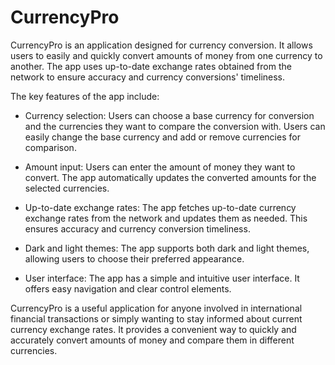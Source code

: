 # CurrencyPro

CurrencyPro is an application designed for currency conversion. It allows users to easily and quickly convert amounts of money from one currency to another. The app uses up-to-date exchange rates obtained from the network to ensure accuracy and currency conversions' timeliness.

The key features of the app include:

- Currency selection: Users can choose a base currency for conversion and the currencies they want to compare the conversion with. Users can easily change the base currency and add or remove currencies for comparison.

- Amount input: Users can enter the amount of money they want to convert. The app automatically updates the converted amounts for the selected currencies.

- Up-to-date exchange rates: The app fetches up-to-date currency exchange rates from the network and updates them as needed. This ensures accuracy and currency conversion timeliness.

- Dark and light themes: The app supports both dark and light themes, allowing users to choose their preferred appearance.

- User interface: The app has a simple and intuitive user interface. It offers easy navigation and clear control elements.

CurrencyPro is a useful application for anyone involved in international financial transactions or simply wanting to stay informed about current currency exchange rates. It provides a convenient way to quickly and accurately convert amounts of money and compare them in different currencies.
